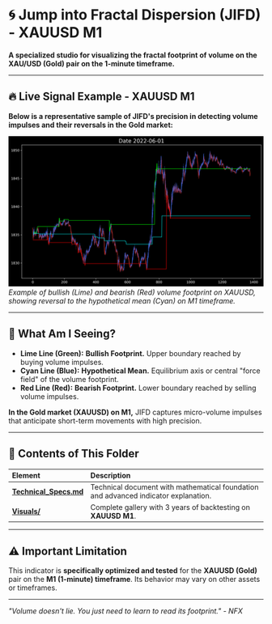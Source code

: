 # 🌀 Jump into Fractal Dispersion (JIFD) - XAUUSD M1

**A specialized studio for visualizing the fractal footprint of volume on the XAU/USD (Gold) pair on the 1-minute timeframe.**

---

## 🔥 Live Signal Example - XAUUSD M1

**Below is a representative sample of JIFD's precision in detecting volume impulses and their reversals in the Gold market:**

![JIFD Signal on XAUUSD M1](./Visuals/2022-06-01.png)
*Example of bullish (Lime) and bearish (Red) volume footprint on XAUUSD, showing reversal to the hypothetical mean (Cyan) on M1 timeframe.*

---

## 📖 What Am I Seeing?

-   **Lime Line (Green):** **Bullish Footprint.** Upper boundary reached by buying volume impulses.
-   **Cyan Line (Blue):** **Hypothetical Mean.** Equilibrium axis or central "force field" of the volume footprint.
-   **Red Line (Red):** **Bearish Footprint.** Lower boundary reached by selling volume impulses.

**In the Gold market (XAUUSD) on M1,** JIFD captures micro-volume impulses that anticipate short-term movements with high precision.

---

## 📁 Contents of This Folder

| Element | Description |
|:---|:---|
| [**Technical_Specs.md**](./Technical_Specs.md) | Technical document with mathematical foundation and advanced indicator explanation. |
| [**Visuals/**](./Visuals/) | Complete gallery with 3 years of backtesting on **XAUUSD M1**. |

---

## ⚠️ Important Limitation

This indicator is **specifically optimized and tested** for the **XAUUSD (Gold)** pair on the **M1 (1-minute) timeframe**. Its behavior may vary on other assets or timeframes.

---

*"Volume doesn't lie. You just need to learn to read its footprint." - NFX*